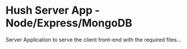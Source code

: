 # Hush Server App - Node/Express/MongoDB

Server Application to serve the client front-end with the required files...
